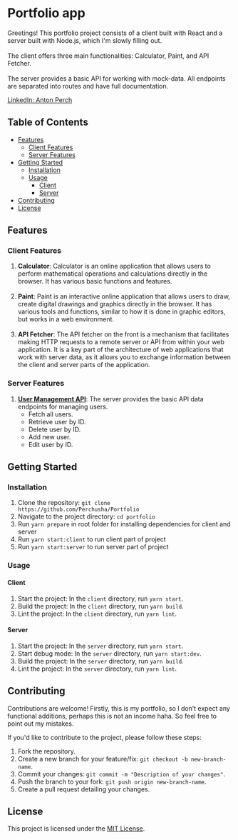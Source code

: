 # Portfolio app

Greetings! This portfolio project consists of a client built with React and a server built with Node.js, which I'm slowly filling out.
<br><br>
The client offers three main functionalities: Calculator, Paint, and API Fetcher.
<br><br>
The server provides a basic API for working with mock-data. All endpoints are separated into routes and have full documentation.

[LinkedIn: Anton Perch](https://www.linkedin.com/in/anton-perch-768578113/)

## Table of Contents

- [Features](#features)
    - [Client Features](#client-features)
    - [Server Features](#server-features)
- [Getting Started](#getting-started)
    - [Installation](#installation)
    - [Usage](#usage)
      - [Client](#client)
      - [Server](#server)
- [Contributing](#contributing)
- [License](#license)

## Features

### Client Features

1. **Calculator**: Calculator is an online application that allows users to perform mathematical operations and calculations directly in the browser. It has various basic functions and features.
<br><br>
2. **Paint**: Paint is an interactive online application that allows users to draw, create digital drawings and graphics directly in the browser. It has various tools and functions, similar to how it is done in graphic editors, but works in a web environment.
<br><br>
3. **API Fetcher**: The API fetcher on the front is a mechanism that facilitates making HTTP requests to a remote server or API from within your web application. It is a key part of the architecture of web applications that work with server data, as it allows you to exchange information between the client and server parts of the application.

### Server Features

1. [**User Management API**](./server/API.md): The server provides the basic API data endpoints for managing users. 
    - Fetch all users.
    - Retrieve user by ID.
    - Delete user by ID.
    - Add new user.
    - Edit user by ID.

## Getting Started

### Installation

1. Clone the repository: `git clone https://github.com/Perchusha/Portfolio`
2. Navigate to the project directory: `cd portfolio`
3. Run `yarn prepare` in root folder for installing dependencies for client and server
4. Run `yarn start:client` to run client part of project
5. Run `yarn start:server` to run server part of project

### Usage

#### Client

1. Start the project: In the `client` directory, run `yarn start`.
2. Build the project: In the `client` directory, run `yarn build`.
3. Lint the project: In the `client` directory, run `yarn lint`.

#### Server

1. Start the project: In the `server` directory, run `yarn start`.
2. Start debug mode: In the `server` directory, run `yarn start:dev`.
3. Build the project: In the `server` directory, run `yarn build`.
4. Lint the project: In the `server` directory, run `yarn lint`.

## Contributing

Contributions are welcome! Firstly, this is my portfolio, so I don’t expect any functional additions, perhaps this is not an income haha. So feel free to point out my mistakes.

If you'd like to contribute to the project, please follow these steps:

1. Fork the repository.
2. Create a new branch for your feature/fix: `git checkout -b new-branch-name`.
3. Commit your changes: `git commit -m "Description of your changes"`.
4. Push the branch to your fork: `git push origin new-branch-name`.
5. Create a pull request detailing your changes.

## License

This project is licensed under the [MIT License](license.txt).
